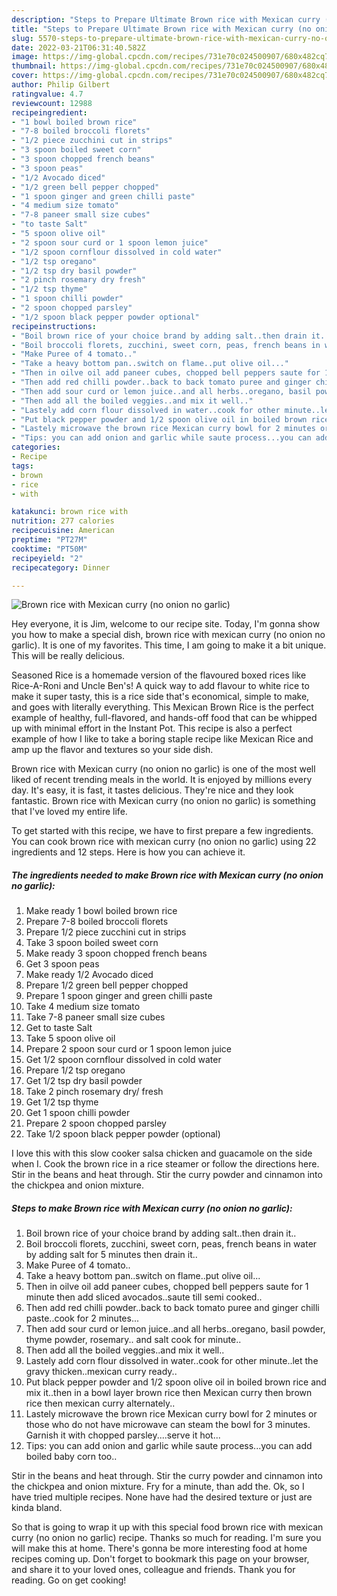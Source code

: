 ```yaml
---
description: "Steps to Prepare Ultimate Brown rice with Mexican curry (no onion no garlic)"
title: "Steps to Prepare Ultimate Brown rice with Mexican curry (no onion no garlic)"
slug: 5570-steps-to-prepare-ultimate-brown-rice-with-mexican-curry-no-onion-no-garlic
date: 2022-03-21T06:31:40.582Z
image: https://img-global.cpcdn.com/recipes/731e70c024500907/680x482cq70/brown-rice-with-mexican-curry-no-onion-no-garlic-recipe-main-photo.jpg
thumbnail: https://img-global.cpcdn.com/recipes/731e70c024500907/680x482cq70/brown-rice-with-mexican-curry-no-onion-no-garlic-recipe-main-photo.jpg
cover: https://img-global.cpcdn.com/recipes/731e70c024500907/680x482cq70/brown-rice-with-mexican-curry-no-onion-no-garlic-recipe-main-photo.jpg
author: Philip Gilbert
ratingvalue: 4.7
reviewcount: 12988
recipeingredient:
- "1 bowl boiled brown rice"
- "7-8 boiled broccoli florets"
- "1/2 piece zucchini cut in strips"
- "3 spoon boiled sweet corn"
- "3 spoon chopped french beans"
- "3 spoon peas"
- "1/2 Avocado diced"
- "1/2 green bell pepper chopped"
- "1 spoon ginger and green chilli paste"
- "4 medium size tomato"
- "7-8 paneer small size cubes"
- "to taste Salt"
- "5 spoon olive oil"
- "2 spoon sour curd or 1 spoon lemon juice"
- "1/2 spoon cornflour dissolved in cold water"
- "1/2 tsp oregano"
- "1/2 tsp dry basil powder"
- "2 pinch rosemary dry fresh"
- "1/2 tsp thyme"
- "1 spoon chilli powder"
- "2 spoon chopped parsley"
- "1/2 spoon black pepper powder optional"
recipeinstructions:
- "Boil brown rice of your choice brand by adding salt..then drain it.."
- "Boil broccoli florets, zucchini, sweet corn, peas, french beans in water by adding salt for 5 minutes then drain it.."
- "Make Puree of 4 tomato.."
- "Take a heavy bottom pan..switch on flame..put olive oil..."
- "Then in oilve oil add paneer cubes, chopped bell peppers saute for 1 minute then add sliced avocados..saute till semi cooked.."
- "Then add red chilli powder..back to back tomato puree and ginger chilli paste..cook for 2 minutes..."
- "Then add sour curd or lemon juice..and all herbs..oregano, basil powder, thyme powder, rosemary.. and salt cook for minute.."
- "Then add all the boiled veggies..and mix it well.."
- "Lastely add corn flour dissolved in water..cook for other minute..let the gravy thicken..mexican curry ready.."
- "Put black pepper powder and 1/2 spoon olive oil in boiled brown rice and mix it..then in a bowl layer brown rice then Mexican curry then brown rice then mexican curry alternately.."
- "Lastely microwave the brown rice Mexican curry bowl for 2 minutes or those who do not have microwave can steam the bowl for 3 minutes. Garnish it with chopped parsley....serve it hot..."
- "Tips: you can add onion and garlic while saute process...you can add boiled baby corn too.."
categories:
- Recipe
tags:
- brown
- rice
- with

katakunci: brown rice with 
nutrition: 277 calories
recipecuisine: American
preptime: "PT27M"
cooktime: "PT50M"
recipeyield: "2"
recipecategory: Dinner

---
```



![Brown rice with Mexican curry (no onion no garlic)](https://img-global.cpcdn.com/recipes/731e70c024500907/680x482cq70/brown-rice-with-mexican-curry-no-onion-no-garlic-recipe-main-photo.jpg)

Hey everyone, it is Jim, welcome to our recipe site. Today, I'm gonna show you how to make a special dish, brown rice with mexican curry (no onion no garlic). It is one of my favorites. This time, I am going to make it a bit unique. This will be really delicious.

Seasoned Rice is a homemade version of the flavoured boxed rices like Rice-A-Roni and Uncle Ben&#39;s! A quick way to add flavour to white rice to make it super tasty, this is a rice side that&#39;s economical, simple to make, and goes with literally everything. This Mexican Brown Rice is the perfect example of healthy, full-flavored, and hands-off food that can be whipped up with minimal effort in the Instant Pot. This recipe is also a perfect example of how I like to take a boring staple recipe like Mexican Rice and amp up the flavor and textures so your side dish.

Brown rice with Mexican curry (no onion no garlic) is one of the most well liked of recent trending meals in the world. It is enjoyed by millions every day. It's easy, it is fast, it tastes delicious. They're nice and they look fantastic. Brown rice with Mexican curry (no onion no garlic) is something that I've loved my entire life.


To get started with this recipe, we have to first prepare a few ingredients. You can cook brown rice with mexican curry (no onion no garlic) using 22 ingredients and 12 steps. Here is how you can achieve it.

<!--inarticleads1-->

##### The ingredients needed to make Brown rice with Mexican curry (no onion no garlic):

1. Make ready 1 bowl boiled brown rice
1. Prepare 7-8 boiled broccoli florets
1. Prepare 1/2 piece zucchini cut in strips
1. Take 3 spoon boiled sweet corn
1. Make ready 3 spoon chopped french beans
1. Get 3 spoon peas
1. Make ready 1/2 Avocado diced
1. Prepare 1/2 green bell pepper chopped
1. Prepare 1 spoon ginger and green chilli paste
1. Take 4 medium size tomato
1. Take 7-8 paneer small size cubes
1. Get to taste Salt
1. Take 5 spoon olive oil
1. Prepare 2 spoon sour curd or 1 spoon lemon juice
1. Get 1/2 spoon cornflour dissolved in cold water
1. Prepare 1/2 tsp oregano
1. Get 1/2 tsp dry basil powder
1. Take 2 pinch rosemary dry/ fresh
1. Get 1/2 tsp thyme
1. Get 1 spoon chilli powder
1. Prepare 2 spoon chopped parsley
1. Take 1/2 spoon black pepper powder (optional)


I love this with this slow cooker salsa chicken and guacamole on the side when I. Cook the brown rice in a rice steamer or follow the directions here. Stir in the beans and heat through. Stir the curry powder and cinnamon into the chickpea and onion mixture. 

<!--inarticleads2-->

##### Steps to make Brown rice with Mexican curry (no onion no garlic):

1. Boil brown rice of your choice brand by adding salt..then drain it..
1. Boil broccoli florets, zucchini, sweet corn, peas, french beans in water by adding salt for 5 minutes then drain it..
1. Make Puree of 4 tomato..
1. Take a heavy bottom pan..switch on flame..put olive oil...
1. Then in oilve oil add paneer cubes, chopped bell peppers saute for 1 minute then add sliced avocados..saute till semi cooked..
1. Then add red chilli powder..back to back tomato puree and ginger chilli paste..cook for 2 minutes...
1. Then add sour curd or lemon juice..and all herbs..oregano, basil powder, thyme powder, rosemary.. and salt cook for minute..
1. Then add all the boiled veggies..and mix it well..
1. Lastely add corn flour dissolved in water..cook for other minute..let the gravy thicken..mexican curry ready..
1. Put black pepper powder and 1/2 spoon olive oil in boiled brown rice and mix it..then in a bowl layer brown rice then Mexican curry then brown rice then mexican curry alternately..
1. Lastely microwave the brown rice Mexican curry bowl for 2 minutes or those who do not have microwave can steam the bowl for 3 minutes. Garnish it with chopped parsley....serve it hot...
1. Tips: you can add onion and garlic while saute process...you can add boiled baby corn too..


Stir in the beans and heat through. Stir the curry powder and cinnamon into the chickpea and onion mixture. Fry for a minute, than add the. Ok, so I have tried multiple recipes. None have had the desired texture or just are kinda bland. 

So that is going to wrap it up with this special food brown rice with mexican curry (no onion no garlic) recipe. Thanks so much for reading. I'm sure you will make this at home. There's gonna be more interesting food at home recipes coming up. Don't forget to bookmark this page on your browser, and share it to your loved ones, colleague and friends. Thank you for reading. Go on get cooking!
